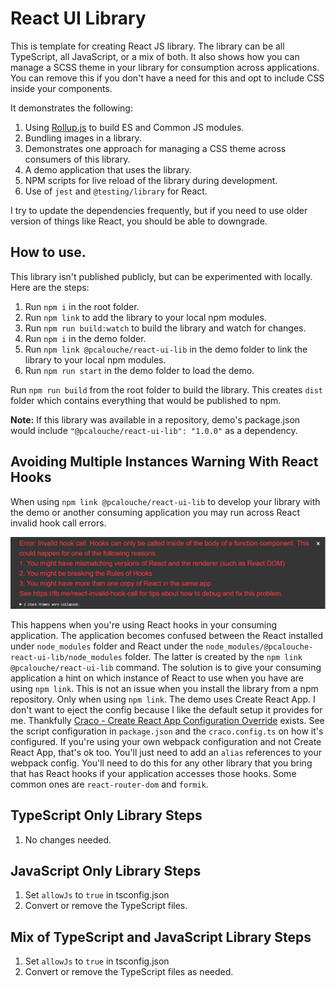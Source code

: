 # React UI Library

This is template for creating React JS library. The library can be all TypeScript, all JavaScript, or a mix of both. It
also shows how you can manage a SCSS theme in your library for consumption across applications. You can remove this if
you don't have a need for this and opt to include CSS inside your components.

It demonstrates the following:

1. Using [Rollup.js](https://rollupjs.org/guide/en) to build ES and Common JS modules.
1. Bundling images in a library.
1. Demonstrates one approach for managing a CSS theme across consumers of this library.
1. A demo application that uses the library.
1. NPM scripts for live reload of the library during development.
1. Use of `jest` and `@testing/library` for React.

I try to update the dependencies frequently, but if you need to use older version of things like React, you should be
able to downgrade.

## How to use.

This library isn't published publicly, but can be experimented with locally. Here are the steps:

1. Run `npm i` in the root folder.
1. Run `npm link` to add the library to your local npm modules.
1. Run `npm run build:watch` to build the library and watch for changes.
1. Run `npm i` in the demo folder.
1. Run `npm link @pcalouche/react-ui-lib` in the demo folder to link the library to your local npm modules.
1. Run `npm run start` in the demo folder to load the demo.

Run `npm run build` from the root folder to build the library. This creates `dist` folder which contains everything that
would be published to npm.

**Note:** If this library was available in a repository, demo's package.json would include
`"@pcalouche/react-ui-lib": "1.0.0"` as a dependency.

## Avoiding Multiple Instances Warning With React Hooks

When using `npm link @pcalouche/react-ui-lib` to develop your library with the demo or another consuming application you
may run across React invalid hook call errors.

![React Invalid Hook call](./react-invalid-hook-call.png)

This happens when you're using React hooks in your consuming application. The application becomes confused between the
React installed under `node_modules` folder and React under the `node_modules/@pcalouche-react-ui-lib/node_modules`
folder. The latter is created by the `npm link @pcalouche/react-ui-lib` command. The solution is to give your consuming
application a hint on which instance of React to use when you have are using `npm link`. This is not an issue when you
install the library from a npm repository. Only when using `npm link`. The demo uses Create React App. I don't want to
eject the config because I like the default setup it provides for me.
Thankfully [Craco - Create React App Configuration Override](https://github.com/gsoft-inc/craco)
exists. See the script configuration in `package.json` and the `craco.config.ts` on how it's configured. If you're using
your own webpack configuration and not Create React App, that's ok too. You'll just need to add an `alias` references to
your webpack config. You'll need to do this for any other library that you bring that has React hooks if your
application accesses those hooks. Some common ones are `react-router-dom`
and `formik`.

## TypeScript Only Library Steps

1. No changes needed.

## JavaScript Only Library Steps

1. Set `allowJs` to `true` in tsconfig.json
1. Convert or remove the TypeScript files.

## Mix of TypeScript and JavaScript Library Steps

1. Set `allowJs` to `true` in tsconfig.json
1. Convert or remove the TypeScript files as needed.